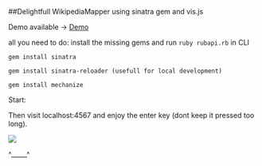 ##Delightfull WikipediaMapper using sinatra gem and vis.js

Demo available -> [Demo](http://kingski-brothers.com/)

all you need to do: install the missing gems and run `ruby rubapi.rb` in CLI

`gem install sinatra`

`gem install sinatra-reloader (usefull for local development)`

`gem install mechanize`

Start:


Then visit localhost:4567 and enjoy the enter key (dont keep it pressed too long).

![](http://www.sinatrarb.com/sinatra.github.com/images/logo.png)

^_____^





